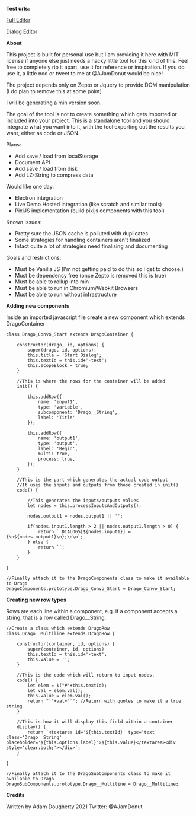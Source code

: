 **Test urls:**

[Full Editor](https://ajamdonut.github.io/Drago/editor_blueprint.html?fresh=true)

[Dialog Editor](https://ajamdonut.github.io/Drago/editor_blueprint.html?mode=dialog&fresh=true)

**About**

This project is built for personal use but I am providing it here with MIT license if anyone else just needs a hacky little tool for this kind of this. Feel free to completely rip it apart, use it for reference or inspiration. If you do use it, a little nod or tweet to me at @AJamDonut would be nice!

The project depends only on Zepto or Jquery to provide DOM manipulation (I do plan to remove this at some point)

I will be generating a min version soon.

The goal of the tool is not to create something which gets imported or included into your project. This is a standalone tool and you should integrate what you want into it, with the tool exporting out the results you want, either as code or JSON.

Plans:

- Add save / load from localStorage
- Document API
- Add save / load from disk
- Add LZ-String to compress data

Would like one day:

- Electron integration
- Live Demo Hosted integration (like scratch and similar tools)
- PixiJS implementation (build pixijs components with this tool)

Known Issues:

- Pretty sure the JSON cache is polluted with duplicates
- Some strategies for handling containers aren't finalized
- Infact quite a lot of strategies need finalising and documenting

Goals and restrictions:

- Must be Vanilla JS (I'm not getting paid to do this so I get to choose.)
- Must be dependency free (once Zepto is removed this is true)
- Must be able to rollup into min
- Must be able to run in Chromium/Webkit Browsers
- Must be able to run without infrastructure


**Adding new components**

Inside an imported javascript file create a new component which extends DragoContainer


```
class Drago_Convo_Start extends DragoContainer {

    constructor(drago, id, options) {
        super(drago, id, options);
        this.title = 'Start Dialog';
        this.textId = this.id+'-text';
        this.scopeBlock = true;
    }

    //This is where the rows for the container will be added
    init() {

        this.addRow({
            name: 'input1',
            type: 'variable',
            subcomponent: 'Drago__String',
            label: 'Title'
        });

        this.addRow({
            name: 'output1',
            type: 'output',
            label: 'Begin',
            multi: true,
            process: true,
        });
    }

    //This is the part which generates the actual code output
    //It uses the inputs and outputs from those created in init()
    code() {

        //This generates the inputs/outputs values
        let nodes = this.processInputsAndOutputs();

        nodes.output1 = nodes.output1 || '';

        if(nodes.input1.length > 2 || nodes.output1.length > 0) {
            return `_DIALOGS[${nodes.input1}] = {\n${nodes.output1}\n};\n\n`;
        } else {
            return ``;
        }
    }

}

//Finally attach it to the DragoComponents class to make it available to Drago
DragoComponents.prototype.Drago_Convo_Start = Drago_Convo_Start;

```

**Creating new row types**

Rows are each line within a component, e.g. if a component accepts a string, that is a row called Drago__String.

```
//Create a class which extends DragoRow
class Drago__Multiline extends DragoRow {

    constructor(container, id, options) {
        super(container, id, options)
        this.textId = this.id+'-text';
        this.value = '';
    }

    //This is the code which will return to input nodes.
    code() {
        let elem = $("#"+this.textId);
        let val = elem.val();
        this.value = elem.val();
        return "`"+val+"`"; //Return with quotes to make it a true string
    }

    //This is how it will display this field within a container
    display() {
        return `<textarea id='${this.textId}' type='text' class='Drago__String' placeholder='${this.options.label}'>${this.value}</textarea><div style='clear:both;'></div>`;
    }
    
}

//Finally attach it to the DragoSubComponents class to make it available to Drago
DragoSubComponents.prototype.Drago__Multiline = Drago__Multiline;

```

**Credits**

Written by Adam Dougherty 2021 Twitter: @AJamDonut